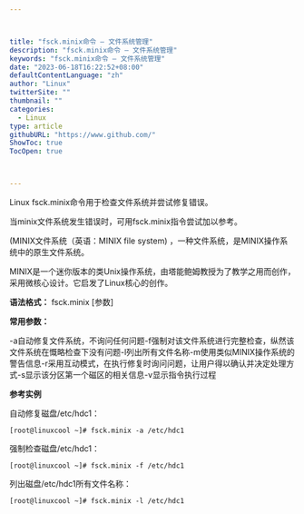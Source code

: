 ```yaml
---



title: "fsck.minix命令 – 文件系统管理"
description: "fsck.minix命令 – 文件系统管理"
keywords: "fsck.minix命令 – 文件系统管理"
date: "2023-06-18T16:22:52+08:00"
defaultContentLanguage: "zh"
author: "Linux"
twitterSite: ""
thumbnail: ""
categories:
  - Linux
type: article
githubURL: "https://www.github.com/"
ShowToc: true
TocOpen: true



---
```


Linux fsck.minix命令用于检查文件系统并尝试修复错误。

当minix文件系统发生错误时，可用fsck.minix指令尝试加以参考。

(MINIX文件系统（英语：MINIX file system) ，一种文件系统，是MINIX操作系统中的原生文件系统。

MINIX是一个迷你版本的类Unix操作系统，由塔能鲍姆教授为了教学之用而创作，采用微核心设计。它启发了Linux核心的创作。

**语法格式：** fsck.minix [参数]

**常用参数：**

-a自动修复文件系统，不询问任何问题-f强制对该文件系统进行完整检查，纵然该文件系统在慨略检查下没有问题-l列出所有文件名称-m使用类似MINIX操作系统的警告信息-r采用互动模式，在执行修复时询问问题，让用户得以确认并决定处理方式-s显示该分区第一个磁区的相关信息-v显示指令执行过程

**参考实例**

自动修复磁盘/etc/hdc1：

```
[root@linuxcool ~]# fsck.minix -a /etc/hdc1
```

强制检查磁盘/etc/hdc1：

```
[root@linuxcool ~]# fsck.minix -f /etc/hdc1
```

列出磁盘/etc/hdc1所有文件名称：

```
[root@linuxcool ~]# fsck.minix -l /etc/hdc1
```